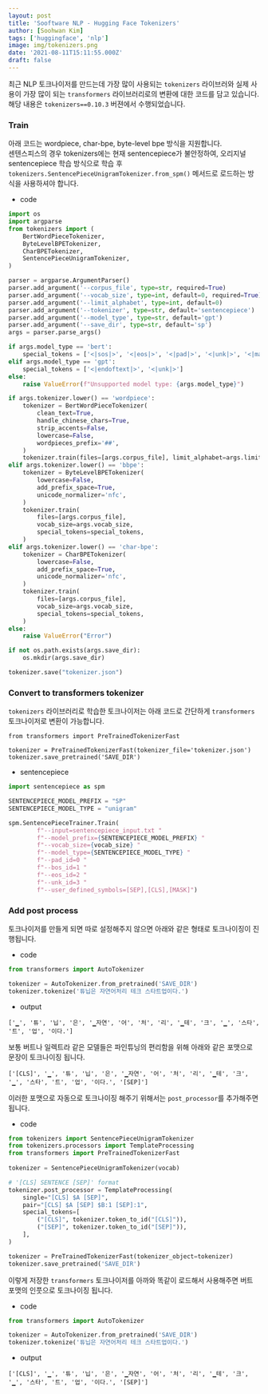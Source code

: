 ```yaml
---
layout: post
title: 'Sooftware NLP - Hugging Face Tokenizers'
author: [Soohwan Kim]
tags: ['huggingface', 'nlp']
image: img/tokenizers.png
date: '2021-08-11T15:11:55.000Z'
draft: false
---
```


최근 NLP 토크나이저를 만드는데 가장 많이 사용되는 `tokenizers` 라이브러와 실제 사용이 가장 많이 되는 `transformers` 라이브러리로의 변환에 대한 코드를 담고 있습니다. 해당 내용은 `tokenizers==0.10.3` 버젼에서 수행되었습니다.  

### Train 
  
아래 코드는 wordpiece, char-bpe, byte-level bpe 방식을 지원합니다.  
센텐스피스의 경우 tokenizers에는 현재 sentencepiece가 불안정하여, 오리지널 sentencepiece 학습 방식으로 학습 후 `tokenizers.SentencePieceUnigramTokenizer.from_spm()` 메서드로 로드하는 방식을 사용하셔야 합니다.
  
- code

```python
import os
import argparse
from tokenizers import (
    BertWordPieceTokenizer, 
    ByteLevelBPETokenizer, 
    CharBPETokenizer, 
    SentencePieceUnigramTokenizer,
)

parser = argparse.ArgumentParser()
parser.add_argument('--corpus_file', type=str, required=True)
parser.add_argument('--vocab_size', type=int, default=0, required=True)
parser.add_argument('--limit_alphabet', type=int, default=0)
parser.add_argument('--tokenizer', type=str, default='sentencepiece')
parser.add_argument('--model_type', type=str, default='gpt')
parser.add_argument('--save_dir', type=str, default='sp')
args = parser.parse_args()

if args.model_type == 'bert':
    special_tokens = ['<|sos|>', '<|eos|>', '<|pad|>', '<|unk|>', '<|mask|>', '<|sep|>', '<|cls|>']
elif args.model_type == 'gpt':
    special_tokens = ['<|endoftext|>', '<|unk|>']
else:
    raise ValueError(f"Unsupported model type: {args.model_type}")

if args.tokenizer.lower() == 'wordpiece':
    tokenizer = BertWordPieceTokenizer(
        clean_text=True,
        handle_chinese_chars=True,
        strip_accents=False,
        lowercase=False,
        wordpieces_prefix='##',
    )
    tokenizer.train(files=[args.corpus_file], limit_alphabet=args.limit_alphabet, vocab_size=args.vocab_size)
elif args.tokenizer.lower() == 'bbpe':
    tokenizer = ByteLevelBPETokenizer(
        lowercase=False,
        add_prefix_space=True,
        unicode_normalizer='nfc',
    )
    tokenizer.train(
        files=[args.corpus_file],
        vocab_size=args.vocab_size,
        special_tokens=special_tokens,
    )
elif args.tokenizer.lower() == 'char-bpe':
    tokenizer = CharBPETokenizer(
        lowercase=False,
        add_prefix_space=True,
        unicode_normalizer='nfc',
    )
    tokenizer.train(
        files=[args.corpus_file],
        vocab_size=args.vocab_size,
        special_tokens=special_tokens,
    )
else:
    raise ValueError("Error")

if not os.path.exists(args.save_dir):
    os.mkdir(args.save_dir)

tokenizer.save("tokenizer.json")
```

### Convert to transformers tokenizer
  
`tokenizers` 라이브러리로 학습한 토크나이저는 아래 코드로 간단하게 `transformers` 토크나이저로 변환이 가능합니다.
  

```python3
from transformers import PreTrainedTokenizerFast

tokenizer = PreTrainedTokenizerFast(tokenizer_file='tokenizer.json')
tokenizer.save_pretrained('SAVE_DIR')
```

- sentencepiece

```python
import sentencepiece as spm

SENTENCEPIECE_MODEL_PREFIX = "SP"
SENTENCEPIECE_MODEL_TYPE = "unigram"

spm.SentencePieceTrainer.Train(
        f"--input=sentencepiece_input.txt "
        f"--model_prefix={SENTENCEPIECE_MODEL_PREFIX} "
        f"--vocab_size={vocab_size} "
        f"--model_type={SENTENCEPIECE_MODEL_TYPE} "
        f"--pad_id=0 "
        f"--bos_id=1 "
        f"--eos_id=2 "
        f"--unk_id=3 "
        f"--user_defined_symbols=[SEP],[CLS],[MASK]")
```

### Add post process
  
토크나이저를 만들게 되면 따로 설정해주지 않으면 아래와 같은 형태로 토크나이징이 진행됩니다.  
  
- code

```python
from transformers import AutoTokenizer

tokenizer = AutoTokenizer.from_pretrained('SAVE_DIR')
tokenizer.tokenize('튜닙은 자연어처리 테크 스타트업이다.')
```

- output

```
['▁', '튜', '닙', '은', '▁자연', '어', '처', '리', '▁테', '크', '▁', '스타', '트', '업', '이다.']
```
  
보통 버트나 일렉트라 같은 모델들은 파인튜닝의 편리함을 위해 아래와 같은 포맷으로 문장이 토크나이징 됩니다.  
  
```
['[CLS]', '▁', '튜', '닙', '은', '▁자연', '어', '처', '리', '▁테', '크', '▁', '스타', '트', '업', '이다.', '[SEP]']
```
  
이러한 포맷으로 자동으로 토크나이징 해주기 위해서는 `post_processor`를 추가해주면 됩니다.  
  
- code

```python
from tokenizers import SentencePieceUnigramTokenizer
from tokenizers.processors import TemplateProcessing
from transformers import PreTrainedTokenizerFast
        
tokenizer = SentencePieceUnigramTokenizer(vocab)      

# '[CLS] SENTENCE [SEP]' format
tokenizer.post_processor = TemplateProcessing(
    single="[CLS] $A [SEP]",
    pair="[CLS] $A [SEP] $B:1 [SEP]:1",
    special_tokens=[
        ("[CLS]", tokenizer.token_to_id("[CLS]")),
        ("[SEP]", tokenizer.token_to_id("[SEP]")),
    ],
)

tokenizer = PreTrainedTokenizerFast(tokenizer_object=tokenizer)
tokenizer.save_pretrained('SAVE_DIR')
```

이렇게 저장한 `transformers` 토크나이저를 아까와 똑같이 로드해서 사용해주면 버트 포맷의 인풋으로 토크나이징 됩니다.
  
- code

```python
from transformers import AutoTokenizer

tokenizer = AutoTokenizer.from_pretrained('SAVE_DIR')
tokenizer.tokenize('튜닙은 자연어처리 테크 스타트업이다.')
```

- output

```
['[CLS]', '▁', '튜', '닙', '은', '▁자연', '어', '처', '리', '▁테', '크', '▁', '스타', '트', '업', '이다.', '[SEP]']
```
